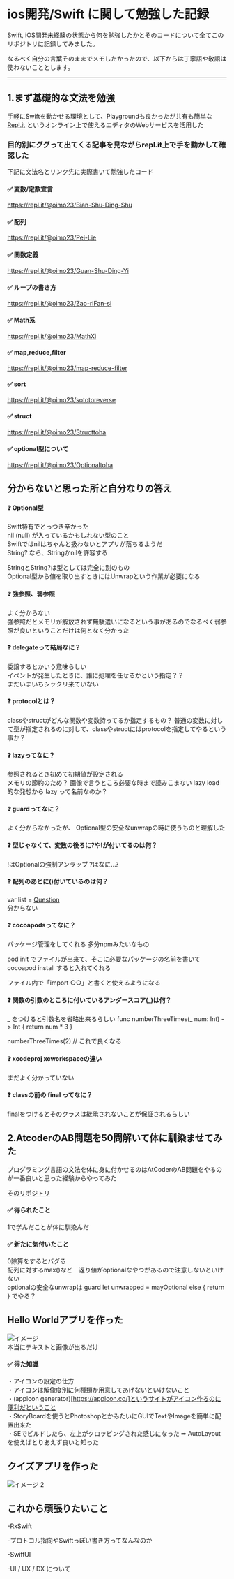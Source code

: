 # ios開発/Swift に関して勉強した記録
Swift, iOS開発未経験の状態から何を勉強したかとそのコードについて全てこのリポジトリに記録してみました。  
    
なるべく自分の言葉そのままでメモしたかったので、以下からは丁寧語や敬語は使わないこととします。

------------------


## 1.まず基礎的な文法を勉強
手軽にSwiftを動かせる環境として、Playgroundも良かったが共有も簡単な [Repl.it](https://repl.it/) というオンライン上で使えるエディタのWebサービスを活用した

### 目的別にググって出てくる記事を見ながらrepl.it上で手を動かして確認した

下記に文法名とリンク先に実際書いて勉強したコード  

#### :white_check_mark: 変数/定数宣言  
https://repl.it/@oimo23/Bian-Shu-Ding-Shu  

#### :white_check_mark: 配列  
https://repl.it/@oimo23/Pei-Lie    

#### :white_check_mark: 関数定義  
https://repl.it/@oimo23/Guan-Shu-Ding-Yi  

#### :white_check_mark: ループの書き方  
https://repl.it/@oimo23/Zao-riFan-si
 
#### :white_check_mark: Math系  
https://repl.it/@oimo23/MathXi    

#### :white_check_mark: map,reduce,filter  
https://repl.it/@oimo23/map-reduce-filter

#### :white_check_mark: sort  
https://repl.it/@oimo23/sototoreverse

#### :white_check_mark: struct  
https://repl.it/@oimo23/Structtoha

#### :white_check_mark: optional型について  
https://repl.it/@oimo23/Optionaltoha

## 分からないと思った所と自分なりの答え
#### :question: Optional型  
Swift特有でとっつき辛かった  
nil (null) が入っているかもしれない型のこと  
Swiftではnilはちゃんと扱わないとアプリが落ちるようだ  
String? なら、Stringかnilを許容する  

StringとString?は型としては完全に別のもの  
Optional型から値を取り出すときにはUnwrapという作業が必要になる  

#### :question: 強参照、弱参照  
よく分からない  
強参照だとメモリが解放されず無駄遣いになるという事があるのでなるべく弱参照が良いということだけは何となく分かった  

#### :question: delegateって結局なに？  
委譲するとかいう意味らしい  
イベントが発生したときに、誰に処理を任せるかという指定？？  
まだいまいちシックリ来ていない  

#### :question: protocolとは？  
classやstructがどんな関数や変数持ってるか指定するもの？
普通の変数に対して型が指定されるのに対して、classやstructにはprotocolを指定してやるという事か？

#### :question: lazyってなに？  
参照されるとき初めて初期値が設定される  
メモリの節約のため？ 画像で言うところ必要な時まで読みこまない lazy load 的な発想から lazy って名前なのか？

#### :question: guardってなに？  
よく分からなかったが、
Optional型の安全なunwrapの時に使うものと理解した  
 
#### :question: 型じゃなくて、変数の後ろに?や!が付いてるのは何？  
!はOptionalの強制アンラップ
?はなに...?

#### :question: 配列のあとに()付いているのは何？  
var list = [Question]()  
分からない  

#### :question: cocoapodsってなに？  
パッケージ管理をしてくれる
多分npmみたいなもの  

pod init でファイルが出来て、そこに必要なパッケージの名前を書いて cocoapod install すると入れてくれる  
    
ファイル内で「import ○○」と書くと使えるようになる

#### :question: 関数の引数のところに付いているアンダースコア(_)は何？  
_ をつけると引数名を省略出来るらしい
func numberThreeTimes(_ num: Int) -> Int {
  return num * 3
}

numberThreeTimes(2) // これで良くなる

#### :question: xcodeproj xcworkspaceの違い  
まだよく分かっていない

#### :question: classの前の final ってなに？  
finalをつけるとそのクラスは継承されないことが保証されるらしい  

## 2.AtcoderのAB問題を50問解いて体に馴染ませてみた
プログラミング言語の文法を体に身に付かせるのはAtCoderのAB問題をやるのが一番良いと思った経験からやってみた
   
[そのリポジトリ](https://github.com/oimo23/Atcoder_Swift)

#### :white_check_mark: 得られたこと  
1で学んだことが体に馴染んだ  

#### :white_check_mark: 新たに気付いたこと  
0除算をするとバグる  
配列に対するmax()など　返り値がoptionalなやつがあるので注意しないといけない    
optionalの安全なunwrapは guard let unwrapped = mayOptional else { return }    でやる？


## Hello Worldアプリを作った
![イメージ](https://user-images.githubusercontent.com/18276888/64484545-9de7b180-d24e-11e9-946e-c4e23be1a321.GIF)  
本当にテキストと画像が出るだけ  

#### :white_check_mark: 得た知識  
・アイコンの設定の仕方  
・アイコンは解像度別に何種類か用意してあげないといけないこと  
・(appicon generator)[https://appicon.co/]というサイトがアイコン作るのに便利だということ  
・StoryBoardを使うとPhotoshopとかみたいにGUIでTextやImageを簡単に配置出来た  
・SEでビルドしたら、左上がクロッピングされた感じになった ➡︎ AutoLayoutを使えばとりあえず良いと知った  


## クイズアプリを作った
![イメージ 2](https://user-images.githubusercontent.com/18276888/64484552-a04a0b80-d24e-11e9-8cc3-19da51a97163.GIF)  


## これから頑張りたいこと
-RxSwift

-プロトコル指向やSwiftっぽい書き方ってなんなのか

-SwiftUI

-UI / UX / DX について
